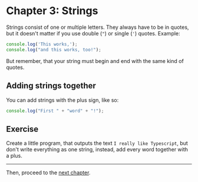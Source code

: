 # Chapter 3: Strings
Strings consist of one or multiple letters. They always have to be in quotes, but it doesn't matter if you use double (`"`) or single (`'`) quotes. Example:
```typescript
console.log('This works,');
console.log("and this works, too!");
```
But remember, that your string must begin and end with the same kind of quotes.

## Adding strings together
You can add strings with the plus sign, like so:
```typescript
console.log("First " + "word" + "!");
```

## Exercise
Create a little program, that outputs the text `I really like Typescript`, but don't write everything as one string, instead, add every word together with a plus.

---
Then, proceed to the [next chapter](./04_Basic_math.md).